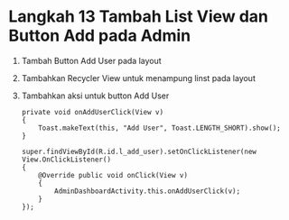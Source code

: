 # Langkah 13 Tambah List View dan Button Add pada Admin

1. Tambah Button Add User pada layout
    
2. Tambahkan Recycler View untuk menampung linst pada layout

3. Tambahkan aksi untuk button Add User
    ```
    private void onAddUserClick(View v)
    {
        Toast.makeText(this, "Add User", Toast.LENGTH_SHORT).show();
    }
    ```
    
    ```
    super.findViewById(R.id.l_add_user).setOnClickListener(new View.OnClickListener()
    {
        @Override public void onClick(View v)
        {
            AdminDashboardActivity.this.onAddUserClick(v);
        }
    });
    ```